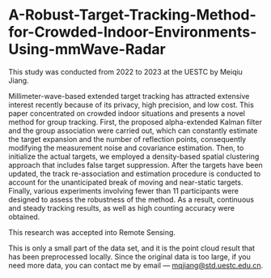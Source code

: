 # A-Robust-Target-Tracking-Method-for-Crowded-Indoor-Environments-Using-mmWave-Radar
This study was conducted from 2022 to 2023 at the UESTC by Meiqiu Jiang.

Millimeter-wave-based extended target tracking has attracted extensive interest recently because of its privacy, high precision, and low cost. This paper concentrated on crowded indoor situations and presents a novel method for group tracking. First, the proposed alpha-extended Kalman filter and the group association were carried out, which can constantly estimate the target expansion and the number of reflection points, consequently modifying the measurement noise and covariance estimation. Then, to initialize the actual targets, we employed a density-based spatial clustering approach that includes false target suppression. After the targets have been updated, the track re-association and estimation procedure is conducted to account for the unanticipated break of moving and near-static targets. Finally, various experiments involving fewer than 11 participants were designed to assess the robustness of the method. As a result, continuous and steady tracking results, as well as high counting accuracy were obtained.

This research was accepted into Remote Sensing.


This is only a small part of the data set, and it is the point cloud result that has been preprocessed locally. Since the original data is too large, if you need more data, you can contact me by email — mqjiang@std.uestc.edu.cn.
